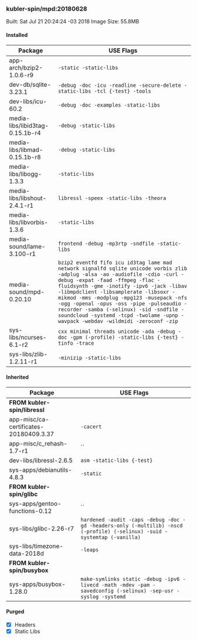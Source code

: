### kubler-spin/mpd:20180628

Built: Sat Jul 21 20:24:24 -03 2018
Image Size: 55.8MB



#### Installed
Package | USE Flags
--------|----------
app-arch/bzip2-1.0.6-r9 | `-static -static-libs`
dev-db/sqlite-3.23.1 | `-debug -doc -icu -readline -secure-delete -static-libs -tcl {-test} -tools`
dev-libs/icu-60.2 | `-debug -doc -examples -static-libs`
media-libs/libid3tag-0.15.1b-r4 | `-debug -static-libs`
media-libs/libmad-0.15.1b-r8 | `-debug -static-libs`
media-libs/libogg-1.3.3 | `-static-libs`
media-libs/libshout-2.4.1-r1 | `libressl -speex -static-libs -theora`
media-libs/libvorbis-1.3.6 | `-static-libs`
media-sound/lame-3.100-r1 | `frontend -debug -mp3rtp -sndfile -static-libs`
media-sound/mpd-0.20.10 | `bzip2 eventfd fifo icu id3tag lame mad network signalfd sqlite unicode vorbis zlib -adplug -alsa -ao -audiofile -cdio -curl -debug -expat -faad -ffmpeg -flac -fluidsynth -gme -inotify -ipv6 -jack -libav -libmpdclient -libsamplerate -libsoxr -mikmod -mms -modplug -mpg123 -musepack -nfs -ogg -openal -opus -oss -pipe -pulseaudio -recorder -samba (-selinux) -sid -sndfile -soundcloud -systemd -tcpd -twolame -upnp -wavpack -webdav -wildmidi -zeroconf -zip`
sys-libs/ncurses-6.1-r2 | `cxx minimal threads unicode -ada -debug -doc -gpm (-profile) -static-libs {-test} -tinfo -trace`
sys-libs/zlib-1.2.11-r1 | `-minizip -static-libs`
#### Inherited
Package | USE Flags
--------|----------
**FROM kubler-spin/libressl** |
app-misc/ca-certificates-20180409.3.37 | `-cacert`
app-misc/c_rehash-1.7-r1 | ``
dev-libs/libressl-2.6.5 | `asm -static-libs {-test}`
sys-apps/debianutils-4.8.3 | `-static`
**FROM kubler-spin/glibc** |
sys-apps/gentoo-functions-0.12 | ``
sys-libs/glibc-2.26-r7 | `hardened -audit -caps -debug -doc -gd -headers-only (-multilib) -nscd (-profile) (-selinux) -suid -systemtap (-vanilla)`
sys-libs/timezone-data-2018d | `-leaps`
**FROM kubler-spin/busybox** |
sys-apps/busybox-1.28.0 | `make-symlinks static -debug -ipv6 -livecd -math -mdev -pam -savedconfig (-selinux) -sep-usr -syslog -systemd`
#### Purged
- [x] Headers
- [x] Static Libs
